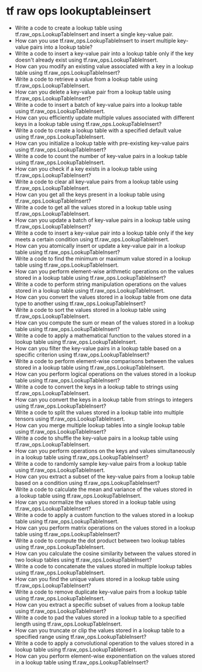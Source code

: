 # tf raw ops lookuptableinsert

- Write a code to create a lookup table using tf.raw_ops.LookupTableInsert and insert a single key-value pair.
- How can you use tf.raw_ops.LookupTableInsert to insert multiple key-value pairs into a lookup table?
- Write a code to insert a key-value pair into a lookup table only if the key doesn't already exist using tf.raw_ops.LookupTableInsert.
- How can you modify an existing value associated with a key in a lookup table using tf.raw_ops.LookupTableInsert?
- Write a code to retrieve a value from a lookup table using tf.raw_ops.LookupTableInsert.
- How can you delete a key-value pair from a lookup table using tf.raw_ops.LookupTableInsert?
- Write a code to insert a batch of key-value pairs into a lookup table using tf.raw_ops.LookupTableInsert.
- How can you efficiently update multiple values associated with different keys in a lookup table using tf.raw_ops.LookupTableInsert?
- Write a code to create a lookup table with a specified default value using tf.raw_ops.LookupTableInsert.
- How can you initialize a lookup table with pre-existing key-value pairs using tf.raw_ops.LookupTableInsert?
- Write a code to count the number of key-value pairs in a lookup table using tf.raw_ops.LookupTableInsert.
- How can you check if a key exists in a lookup table using tf.raw_ops.LookupTableInsert?
- Write a code to clear all key-value pairs from a lookup table using tf.raw_ops.LookupTableInsert.
- How can you get all the keys present in a lookup table using tf.raw_ops.LookupTableInsert?
- Write a code to get all the values stored in a lookup table using tf.raw_ops.LookupTableInsert.
- How can you update a batch of key-value pairs in a lookup table using tf.raw_ops.LookupTableInsert?
- Write a code to insert a key-value pair into a lookup table only if the key meets a certain condition using tf.raw_ops.LookupTableInsert.
- How can you atomically insert or update a key-value pair in a lookup table using tf.raw_ops.LookupTableInsert?
- Write a code to find the minimum or maximum value stored in a lookup table using tf.raw_ops.LookupTableInsert.
- How can you perform element-wise arithmetic operations on the values stored in a lookup table using tf.raw_ops.LookupTableInsert?
- Write a code to perform string manipulation operations on the values stored in a lookup table using tf.raw_ops.LookupTableInsert.
- How can you convert the values stored in a lookup table from one data type to another using tf.raw_ops.LookupTableInsert?
- Write a code to sort the values stored in a lookup table using tf.raw_ops.LookupTableInsert.
- How can you compute the sum or mean of the values stored in a lookup table using tf.raw_ops.LookupTableInsert?
- Write a code to apply a mathematical function to the values stored in a lookup table using tf.raw_ops.LookupTableInsert.
- How can you filter the key-value pairs in a lookup table based on a specific criterion using tf.raw_ops.LookupTableInsert?
- Write a code to perform element-wise comparisons between the values stored in a lookup table using tf.raw_ops.LookupTableInsert.
- How can you perform logical operations on the values stored in a lookup table using tf.raw_ops.LookupTableInsert?
- Write a code to convert the keys in a lookup table to strings using tf.raw_ops.LookupTableInsert.
- How can you convert the keys in a lookup table from strings to integers using tf.raw_ops.LookupTableInsert?
- Write a code to split the values stored in a lookup table into multiple tensors using tf.raw_ops.LookupTableInsert.
- How can you merge multiple lookup tables into a single lookup table using tf.raw_ops.LookupTableInsert?
- Write a code to shuffle the key-value pairs in a lookup table using tf.raw_ops.LookupTableInsert.
- How can you perform operations on the keys and values simultaneously in a lookup table using tf.raw_ops.LookupTableInsert?
- Write a code to randomly sample key-value pairs from a lookup table using tf.raw_ops.LookupTableInsert.
- How can you extract a subset of the key-value pairs from a lookup table based on a condition using tf.raw_ops.LookupTableInsert?
- Write a code to calculate the mean and variance of the values stored in a lookup table using tf.raw_ops.LookupTableInsert.
- How can you normalize the values stored in a lookup table using tf.raw_ops.LookupTableInsert?
- Write a code to apply a custom function to the values stored in a lookup table using tf.raw_ops.LookupTableInsert.
- How can you perform matrix operations on the values stored in a lookup table using tf.raw_ops.LookupTableInsert?
- Write a code to compute the dot product between two lookup tables using tf.raw_ops.LookupTableInsert.
- How can you calculate the cosine similarity between the values stored in two lookup tables using tf.raw_ops.LookupTableInsert?
- Write a code to concatenate the values stored in multiple lookup tables using tf.raw_ops.LookupTableInsert.
- How can you find the unique values stored in a lookup table using tf.raw_ops.LookupTableInsert?
- Write a code to remove duplicate key-value pairs from a lookup table using tf.raw_ops.LookupTableInsert.
- How can you extract a specific subset of values from a lookup table using tf.raw_ops.LookupTableInsert?
- Write a code to pad the values stored in a lookup table to a specified length using tf.raw_ops.LookupTableInsert.
- How can you truncate or clip the values stored in a lookup table to a specified range using tf.raw_ops.LookupTableInsert?
- Write a code to apply a convolutional operation to the values stored in a lookup table using tf.raw_ops.LookupTableInsert.
- How can you perform element-wise exponentiation on the values stored in a lookup table using tf.raw_ops.LookupTableInsert?